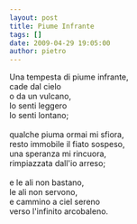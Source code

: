 ```yaml
---
layout: post
title: Piume Infrante
tags: []
date: 2009-04-29 19:05:00
author: pietro
---
```

Una tempesta di piume infrante,<br/>cade dal cielo<br/>o da un vulcano,<br/>lo senti leggero<br/>lo senti lontano;<br/><br/>qualche piuma ormai mi sfiora,<br/>resto immobile il fiato sospeso,<br/>una speranza mi rincuora,<br/>rimpiazzata dall'io arreso;<br/><br/>e le ali non bastano,<br/>le ali non servono,<br/>e cammino a ciel sereno<br/>verso l'infinito arcobaleno.
